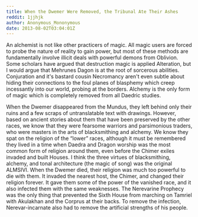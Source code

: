 ```yaml
---
title: When the Dwemer Were Removed, the Tribunal Ate Their Ashes
reddit: 1jjhjk
author: Anonymous_Mononymous
date: 2013-08-02T03:04:01Z
---
```


An alchemist is not like other practicers of magic. All magic users are forced
to probe the nature of reality to gain power, but most of these methods are
fundamentally involve illicit deals with powerful demons from Oblivion. Some
scholars have argued that destruction magic is applied Alteration, but I would
argue that Mehrunes Dagon is at the root of sorcerous abilities. Conjuration and
it's bastard cousin Necromancy aren't even subtle about hiding their connections
to the foul planes of blasphemy which creep incessantly into our world, probing
at the borders. Alchemy is the only form of magic which is completely removed
from all Daedric studies.

When the Dwemer disappeared from the Mundus, they left behind only their ruins
and a few scraps of untranslatable text with drawings. However, based on ancient
stories about them that have been preserved by the other races, we know that
they were fearsome warriors and parsimonious traders, who were masters in the
arts of blacksmithing and alchemy. We know they spat on the religion of the
“lower” races, although it must be remembered they lived in a time when Daedra
and Dragon worship was the most common form of religion around them, even before
the Chimer exiles invaded and built Houses. I think the three virtues of
blacksmithing, alchemy, and tonal architecture (the magic of song) was the
original ALMSIVI. When the Dwemer died, their religion was much too powerful to
die with them. It invaded the nearest host, the Chimer, and changed their
religion forever. It gave them some of the power of the vanished race, and it
also infected them with the same weaknesses. The Nerevarine Prophecy was the
only thing that prevented the Sixth House from marching on Tamriel with
Akulakhan and the Corprus at their backs. To remove the infection,
Nerevar-incarnate also had to remove the artificial strengths of his people.
